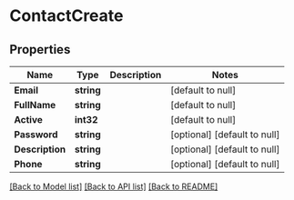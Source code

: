 # ContactCreate

## Properties
Name | Type | Description | Notes
------------ | ------------- | ------------- | -------------
**Email** | **string** |  | [default to null]
**FullName** | **string** |  | [default to null]
**Active** | **int32** |  | [default to null]
**Password** | **string** |  | [optional] [default to null]
**Description** | **string** |  | [optional] [default to null]
**Phone** | **string** |  | [optional] [default to null]

[[Back to Model list]](../README.md#documentation-for-models) [[Back to API list]](../README.md#documentation-for-api-endpoints) [[Back to README]](../README.md)


